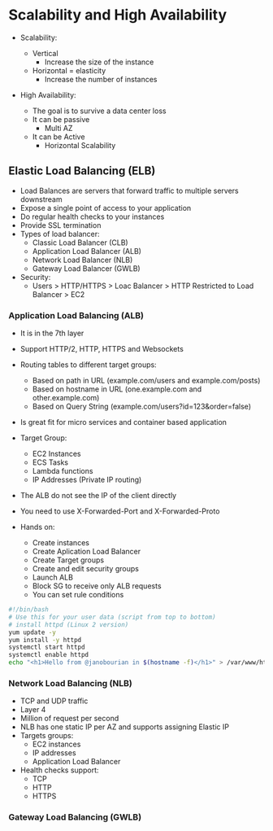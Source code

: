 # Scalability and High Availability

* Scalability: 
    * Vertical
        * Increase the size of the instance
    * Horizontal = elasticity
        * Increase the number of instances

* High Availability:
    * The goal is to survive a data center loss
    * It can be passive
        * Multi AZ
    * It can be Active
        * Horizontal Scalability

## Elastic Load Balancing (ELB)

* Load Balances are servers that forward traffic to multiple servers downstream
* Expose a single point of access to your application
* Do regular health checks to your instances
* Provide SSL termination
* Types of load balancer:
    * Classic Load Balancer (CLB)
    * Application Load Balancer (ALB)
    * Network Load Balancer (NLB)
    * Gateway Load Balancer (GWLB)
* Security:
    * Users > HTTP/HTTPS > Loac Balancer > HTTP Restricted to Load Balancer > EC2

### Application Load Balancing (ALB)

* It is in the 7th layer
* Support HTTP/2, HTTP, HTTPS and Websockets
* Routing tables to different target groups:
    * Based on path in URL (example.com/users and example.com/posts)
    * Based on hostname in URL (one.example.com and other.example.com)
    * Based on Query String (example.com/users?id=123&order=false)
* Is great fit for micro services and container based application
* Target Group:
    * EC2 Instances
    * ECS Tasks
    * Lambda functions
    * IP Addresses (Private IP routing)
* The ALB do not see the IP of the client directly
* You need to use X-Forwarded-Port and X-Forwarded-Proto

* Hands on:
    * Create instances
    * Create Aplication Load Balancer
    * Create Target groups
    * Create and edit security groups
    * Launch ALB
    * Block SG to receive only ALB requests
    * You can set rule conditions

```bash
#!/bin/bash
# Use this for your user data (script from top to bottom)
# install httpd (Linux 2 version)
yum update -y
yum install -y httpd
systemctl start httpd
systemctl enable httpd
echo "<h1>Hello from @janobourian in $(hostname -f)</h1>" > /var/www/html/index.html
```

### Network Load Balancing (NLB)

* TCP and UDP traffic 
* Layer 4
* Million of request per second
* NLB has one static IP per AZ and supports assigning Elastic IP
* Targets groups:
    * EC2 instances
    * IP addresses
    * Application Load Balancer
* Health checks support:
    * TCP
    * HTTP
    * HTTPS

### Gateway Load Balancing (GWLB)